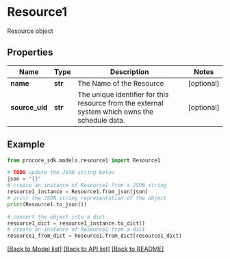 # Resource1

Resource object

## Properties

Name | Type | Description | Notes
------------ | ------------- | ------------- | -------------
**name** | **str** | The Name of the Resource | [optional] 
**source_uid** | **str** | The unique identifier for this resource from the external system which owns the schedule data. | [optional] 

## Example

```python
from procore_sdk.models.resource1 import Resource1

# TODO update the JSON string below
json = "{}"
# create an instance of Resource1 from a JSON string
resource1_instance = Resource1.from_json(json)
# print the JSON string representation of the object
print(Resource1.to_json())

# convert the object into a dict
resource1_dict = resource1_instance.to_dict()
# create an instance of Resource1 from a dict
resource1_from_dict = Resource1.from_dict(resource1_dict)
```
[[Back to Model list]](../README.md#documentation-for-models) [[Back to API list]](../README.md#documentation-for-api-endpoints) [[Back to README]](../README.md)


